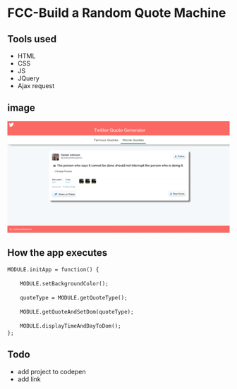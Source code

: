 # FCC-Build a Random Quote Machine

## Tools used

- HTML
- CSS
- JS
- JQuery
- Ajax request

## image
![project](https://github.com/UndreamtMayhem/FCC-Front-End-Libraries-Projects/blob/master/1.%20Build%20a%20Random-Quote-Machine/design.PNG)

## How the app executes

```
MODULE.initApp = function() {

    MODULE.setBackgroundColor();

    quoteType = MODULE.getQuoteType();

    MODULE.getQuoteAndSetDom(quoteType);

    MODULE.displayTimeAndDayToDom();
};
```
## Todo
- add project to codepen
- add link

